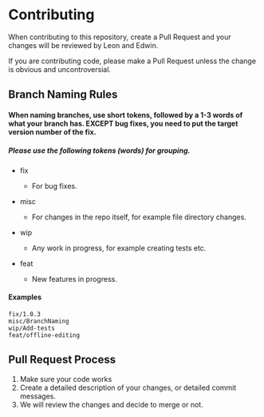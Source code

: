 # Contributing

When contributing to this repository, create a Pull Request and your changes will be reviewed by Leon and Edwin.

If you are contributing code, please make a Pull Request unless the change is obvious and uncontroversial.

## Branch Naming Rules

#### When naming branches, use short tokens, followed by a 1-3 words of what your branch has. EXCEPT bug fixes, you need to put the target version number of the fix.

##### Please use the following tokens (words) for grouping.
- fix
  - For bug fixes.
  
- misc
  - For changes in the repo itself, for example file directory changes.

- wip
  - Any work in progress, for example creating tests etc.

- feat
  - New features in progress.
  
#### Examples

```
fix/1.0.3
misc/BranchNaming
wip/Add-tests
feat/offline-editing
```
## Pull Request Process

1. Make sure your code works
2. Create a detailed description of your changes, or detailed commit messages.
3. We will review the changes and decide to merge or not.
